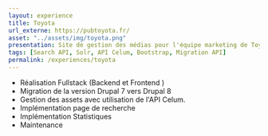 ```yaml
---
layout: experience
title: Toyota
url_externe: https://pubtoyota.fr/
asset: "../assets/img/toyota.png"
presentation: Site de gestion des médias pour l'équipe marketing de Toyota
tags: [Search API, Solr, API Celum, Bootstrap, Migration API]
permalink: /experiences/toyota
---
```

- Réalisation Fullstack (Backend et Frontend )
- Migration de la version Drupal 7 vers Drupal 8
- Gestion des assets avec utilisation de l'API Celum.
- Implémentation page de recherche
- Implémentation Statistiques
- Maintenance


